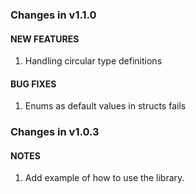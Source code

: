 ### Changes in v1.1.0

#### NEW FEATURES

  1. Handling circular type definitions

#### BUG FIXES

  1. Enums as default values in structs fails

### Changes in v1.0.3

#### NOTES

  1. Add example of how to use the library.